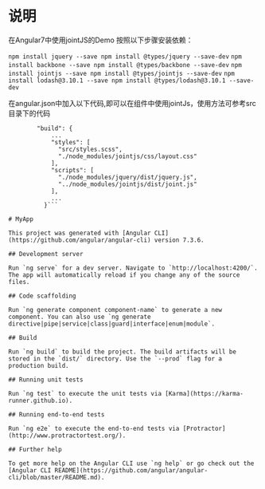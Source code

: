 # 说明

在Angular7中使用jointJS的Demo
按照以下步骤安装依赖：

```npm install jquery --save npm install @types/jquery --save-dev```
`npm install backbone --save npm install @types/backbone --save-dev`
`npm install jointjs --save npm install @types/jointjs --save-dev`
`npm install lodash@3.10.1 --save npm install @types/lodash@3.10.1 --save-dev`

在angular.json中加入以下代码,即可以在组件中使用jointJs，使用方法可参考src目录下的代码


```"architect": {
        "build": {
            ...
            "styles": [
              "src/styles.scss",
              "./node_modules/jointjs/css/layout.css"
            ],
            "scripts": [
              "./node_modules/jquery/dist/jquery.js",
              "../node_modules/jointjs/dist/joint.js"
            ],
            ...
          }```

# MyApp

This project was generated with [Angular CLI](https://github.com/angular/angular-cli) version 7.3.6.

## Development server

Run `ng serve` for a dev server. Navigate to `http://localhost:4200/`. The app will automatically reload if you change any of the source files.

## Code scaffolding

Run `ng generate component component-name` to generate a new component. You can also use `ng generate directive|pipe|service|class|guard|interface|enum|module`.

## Build

Run `ng build` to build the project. The build artifacts will be stored in the `dist/` directory. Use the `--prod` flag for a production build.

## Running unit tests

Run `ng test` to execute the unit tests via [Karma](https://karma-runner.github.io).

## Running end-to-end tests

Run `ng e2e` to execute the end-to-end tests via [Protractor](http://www.protractortest.org/).

## Further help

To get more help on the Angular CLI use `ng help` or go check out the [Angular CLI README](https://github.com/angular/angular-cli/blob/master/README.md).
